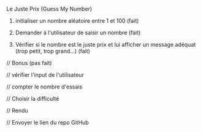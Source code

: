 Le Juste Prix (Guess My Number)

1) initialiser un nombre aléatoire entre 1 et 100 (fait)

2) Demander à l'utilisateur de saisir un nombre (fait)

3) Vérifier si le nombre est le juste prix et lui afficher un message adéquat (trop petit, trop grand...) (fait)

// Bonus (pas fait)

// vérifier l'input de l'utilisateur

// compter le nombre d'essais

// Choisir la difficulté

// Rendu

// Envoyer le lien du repo GitHub
